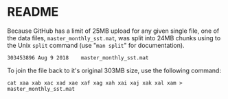 # README

Because GitHub has a limit of 25MB upload for any given single file, one of the data files, `master_monthly_sst.mat`, was split into 24MB chunks using to the Unix `split` command (use "`man split`" for documentation).

`303453896 Aug 9 2018    master_monthly_sst.mat`

To join the file back to it's original 303MB size, use the following command:

`cat xaa xab xac xad xae xaf xag xah xai xaj xak xal xam > master_monthly_sst.mat`
